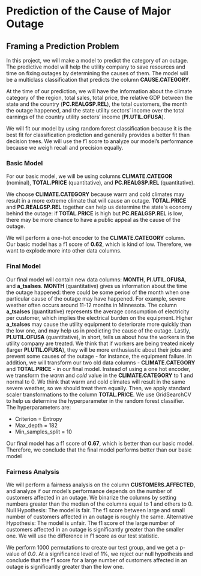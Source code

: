 # Prediction of the Cause of Major Outage

## Framing a Prediction Problem
In this project, we will make a model to predict the category of an outage. The predictive model will help the utility company to save resources and time on fixing outages by determining the causes of them. The model will be a multiclass classification that predicts the column **CAUSE.CATEGORY**. 

At the time of our prediction, we will have the information about the climate category of the region, total sales, total price, the relative GDP between the state and the country (**PC.REALGSP.REL**), the total customers, the month the outage happened, and the state utility sectors’ income over the total earnings of the country utility sectors’ income (**PI.UTIL.OFUSA**). 

We will fit our model by using random forest classification because it is the best fit for classification prediction and generally provides a better fit than decision trees. We will use the f1 score to analyze our model’s performance because we weigh recall and precision equally. 

### Basic Model
For our basic model, we will be using columns **CLIMATE.CATEGOR** (nominal), **TOTAL.PRICE** (quantitative), and **PC.REALGSP.REL** (quantitative). 

We choose **CLIMATE.CATEGORY** because warm and cold climates may result in a more extreme climate that will cause an outage. **TOTAL.PRICE** and **PC.REALGSP.REL** together can help us determine the state's economy behind the outage: if **TOTAL.PRICE** is high but **PC.REALGSP.REL** is low, there may be more chance to have a public appeal as the cause of the outage. 

We will perform a one-hot encoder to the **CLIMATE.CATEGORY** column. Our basic model has a f1 score of **0.62**, which is kind of low. Therefore, we want to explode more into other data columns.  

### Final Model
Our final model will contain new data columns: **MONTH**, **PI.UTIL.OFUSA**, and **a_tsalses**. **MONTH** (quantitative) gives us information about the time the outage happened: there could be some period of the month when one particular cause of the outage may have happened. For example, severe weather often occurs around 11-12 months in Minnesota. The column **a_tsalses** (quantitative) represents the average consumption of electricity per customer, which implies the electrical burden on the equipment. Higher **a_tsalses** may cause the utility equipment to deteriorate more quickly than the low one, and may help us in predicting the cause of the outage. Lastly, **PI.UTIL.OFUSA** (quantitative), in short, tells us about how the workers in the utility company are treated. We think that if workers are being treated nicely (larger **PI.UTIL.OFUSA**), they will be more enthusiastic about their jobs and prevent some causes of the outage - for instance, the equipment failure. 
In addition, we will transform our two old data columns - **CLIMATE.CATEGORY** and **TOTAL.PRICE** - in our final model. Instead of using a one hot encoder, we transform the *warm* and *cold* value in the **CLIMATE.CATEGORY** to 1 and normal to 0. We think that warm and cold climates will result in the same severe weather, so we should treat them equally. Then, we apply standard scaler transformations to the column **TOTAL.PRICE**. 
We use GridSearchCV to help us determine the hyperparameter in the random forest classifier. The hyperparameters are:
- Criterion = Entropy
- Max_depth = 182
- Min_samples_split = 10

Our final model has a f1 score of **0.67**, which is better than our basic model. Therefore, we conclude that the final model performs better than our basic model

### Fairness Analysis
We will perform a fairness analysis on the column **CUSTOMERS.AFFECTED**, and analyze if our model’s performance depends on the number of customers affected in an outage. We binarize the columns by setting numbers greater than the median of the columns equal to 1 and others to 0. 
	Null Hypothesis: The model is fair. The f1 score between large and small number of customers affected in an outage is roughly the same. 
	Alternative Hypothesis: The model is unfair. The f1 score of the large number of customers affected in an outage is significantly greater than the smaller one. 
We will use the difference in f1 score as our test statistic.

We perform 1000 permutations to create our test group, and we get a p-value of *0.0*. At a significance level of 1%, we reject our null hypothesis and conclude that the f1 score for a large number of customers affected in an outage is significantly greater than the low one. 



